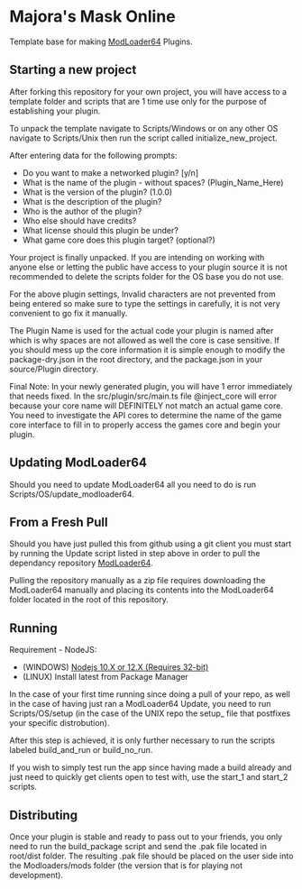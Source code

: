 # Majora's Mask Online
Template base for making [ModLoader64](https://github.com/hylian-modding/ModLoader64) Plugins.

## Starting a new project
After forking this repository for your own project, you will have access to a template folder
and scripts that are 1 time use only for the purpose of establishing your plugin.

To unpack the template navigate to Scripts/Windows or on any other OS navigate to Scripts/Unix
then run the script called initialize_new_project.

After entering data for the following prompts:
- Do you want to make a networked plugin? [y/n]
- What is the name of the plugin - without spaces? (Plugin_Name_Here)
- What is the version of the plugin? (1.0.0)
- What is the description of the plugin?
- Who is the author of the plugin?
- Who else should have credits?
- What license should this plugin be under?
- What game core does this plugin target? (optional?)

Your project is finally unpacked. If you are intending on working with anyone else or letting
the public have access to your plugin source it is not recommended to delete the scripts folder
for the OS base you do not use.

For the above plugin settings, Invalid characters are not prevented from being entered so
make sure to type the settings in carefully, it is not very convenient to go fix it manually.

The Plugin Name is used for the actual code your plugin is named after which is why spaces are
not allowed as well the core is case sensitive. If you should mess up the core information it
is simple enough to modify the package-dry.json in the root directory, and the package.json
in your source/Plugin directory.

Final Note: In your newly generated plugin, you will have 1 error immediately that needs fixed.
In the src/plugin/src/main.ts file @inject_core will error because your core name will DEFINITELY
not match an actual game core. You need to investigate the API cores to determine the name of the
game core interface to fill in to properly access the games core and begin your plugin.

## Updating ModLoader64
Should you need to update ModLoader64 all you need to do is run Scripts/OS/update_modloader64.

## From a Fresh Pull
Should you have just pulled this from github using a git client you must start by running the 
Update script listed in step above in order to pull the dependancy repository [ModLoader64](https://github.com/hylian-modding/ModLoader64).

Pulling the repository manually as a zip file requires downloading the ModLoader64 manually
and placing its contents into the ModLoader64 folder located in the root of this repository.

## Running

Requirement - NodeJS:

* (WINDOWS) [Nodejs 10.X or 12.X (Requires 32-bit)](https://nodejs.org/en/)
* (LINUX) Install latest from Package Manager

In the case of your first time running since doing a pull of your repo, as well in the case
of having just ran a ModLoader64 Update, you need to run Scripts/OS/setup (in the case of
the UNIX repo the setup_ file that postfixes your specific distrobution).

After this step is achieved, it is only further necessary to run the scripts labeled
build_and_run or build_no_run.

If you wish to simply test run the app since having made a build already and just need
to quickly get clients open to test with, use the start_1 and start_2 scripts.

## Distributing
Once your plugin is stable and ready to pass out to your friends, you only need to run the
build_package script and send the .pak file located in root/dist folder. The resulting .pak
file should be placed on the user side into the Modloaders/mods folder (the version that is
for playing not development).
